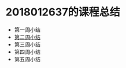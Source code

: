 # 2018012637的课程总结

* 第一周小结
* [第二周小结](https://github.com/saturn-lab/FBDQA-2020A/blob/master/Memos/Study-Memo/2637_Day2.md)
* 第三周小结
* 第四周小结
* 第五周小结
